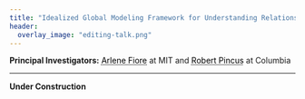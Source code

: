 ```yaml
---
title: "Idealized Global Modeling Framework for Understanding Relationships Between Cloud Albedo and Atmospheric Composition"
header:
  overlay_image: "editing-talk.png"
---
```


**Principal Investigators:** <a href="https://www.teampaccc.mit.edu/" style="color: black; text-decoration: underline;text-decoration-style: dotted;">Arlene Fiore</a> at MIT and <a href="https://crew.ldeo.columbia.edu/people/robert-pincus" style="color: black; text-decoration: underline;text-decoration-style: dotted;">Robert Pincus</a> at Columbia


---

**Under Construction**
